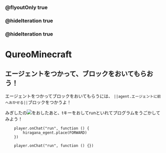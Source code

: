 ### @flyoutOnly true
### @hideIteration true
### @hideIteration true
# QureoMinecraft

## エージェントをつかって、ブロックをおいてもらおう！

エージェントをつかってブロックをおいてもらうには、
``||agent.エージェントに前へおかせる||``ブロックをつかうよ！

みぎしたの![](https://raw.githubusercontent.com/camp-minecraft/TechkidsCampTutorial/master/images/playbutton.png)をおしたあと、tキーをおしてrunといれてプログラムをうごかしてみよう！

```ghost
    player.onChat("run", function () {
        hiragana_egent.place(FORWARD)
    })
```

```template
    player.onChat("run", function () {})
```